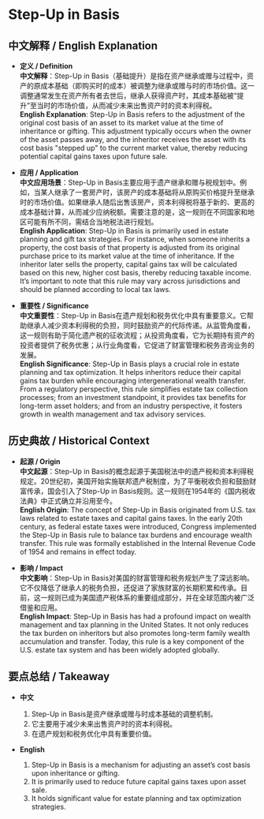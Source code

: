 # Step-Up in Basis

## 中文解释 / English Explanation

* **定义 / Definition**  
  **中文解释**：Step-Up in Basis（基础提升）是指在资产继承或赠与过程中，资产的原成本基础（即购买时的成本）被调整为继承或赠与时的市场价值。这一调整通常发生在资产所有者去世后，继承人获得资产时，其成本基础被“提升”至当时的市场价值，从而减少未来出售资产时的资本利得税。  
  **English Explanation**: Step-Up in Basis refers to the adjustment of the original cost basis of an asset to its market value at the time of inheritance or gifting. This adjustment typically occurs when the owner of the asset passes away, and the inheritor receives the asset with its cost basis "stepped up" to the current market value, thereby reducing potential capital gains taxes upon future sale.

* **应用 / Application**  
  **中文应用场景**：Step-Up in Basis主要应用于遗产继承和赠与税规划中。例如，当某人继承了一套房产时，该房产的成本基础将从原购买价格提升至继承时的市场价值。如果继承人随后出售该房产，资本利得税将基于新的、更高的成本基础计算，从而减少应纳税额。需要注意的是，这一规则在不同国家和地区可能有所不同，需结合当地税法进行规划。  
  **English Application**: Step-Up in Basis is primarily used in estate planning and gift tax strategies. For instance, when someone inherits a property, the cost basis of that property is adjusted from its original purchase price to its market value at the time of inheritance. If the inheritor later sells the property, capital gains tax will be calculated based on this new, higher cost basis, thereby reducing taxable income. It’s important to note that this rule may vary across jurisdictions and should be planned according to local tax laws.

* **重要性 / Significance**  
  **中文重要性**：Step-Up in Basis在遗产规划和税务优化中具有重要意义。它帮助继承人减少资本利得税的负担，同时鼓励资产的代际传递。从监管角度看，这一规则有助于简化遗产税的征收流程；从投资角度看，它为长期持有资产的投资者提供了税务优惠；从行业角度看，它促进了财富管理和税务咨询业务的发展。  
  **English Significance**: Step-Up in Basis plays a crucial role in estate planning and tax optimization. It helps inheritors reduce their capital gains tax burden while encouraging intergenerational wealth transfer. From a regulatory perspective, this rule simplifies estate tax collection processes; from an investment standpoint, it provides tax benefits for long-term asset holders; and from an industry perspective, it fosters growth in wealth management and tax advisory services.

## 历史典故 / Historical Context

* **起源 / Origin**  
  **中文起源**：Step-Up in Basis的概念起源于美国税法中的遗产税和资本利得税规定。20世纪初，美国开始实施联邦遗产税制度，为了平衡税收负担和鼓励财富传承，国会引入了Step-Up in Basis规则。这一规则在1954年的《国内税收法典》中正式确立并沿用至今。  
  **English Origin**: The concept of Step-Up in Basis originated from U.S. tax laws related to estate taxes and capital gains taxes. In the early 20th century, as federal estate taxes were introduced, Congress implemented the Step-Up in Basis rule to balance tax burdens and encourage wealth transfer. This rule was formally established in the Internal Revenue Code of 1954 and remains in effect today.

* **影响 / Impact**  
  **中文影响**：Step-Up in Basis对美国的财富管理和税务规划产生了深远影响。它不仅降低了继承人的税务负担，还促进了家族财富的长期积累和传承。目前，这一规则已成为美国遗产税体系的重要组成部分，并在全球范围内被广泛借鉴和应用。  
  **English Impact**: Step-Up in Basis has had a profound impact on wealth management and tax planning in the United States. It not only reduces the tax burden on inheritors but also promotes long-term family wealth accumulation and transfer. Today, this rule is a key component of the U.S. estate tax system and has been widely adopted globally.

## 要点总结 / Takeaway

* **中文**  
  1. Step-Up in Basis是资产继承或赠与时成本基础的调整机制。
  2. 它主要用于减少未来出售资产时的资本利得税。
  3. 在遗产规划和税务优化中具有重要价值。

* **English**  
  1. Step-Up in Basis is a mechanism for adjusting an asset’s cost basis upon inheritance or gifting.
  2. It is primarily used to reduce future capital gains taxes upon asset sale.
  3. It holds significant value for estate planning and tax optimization strategies.